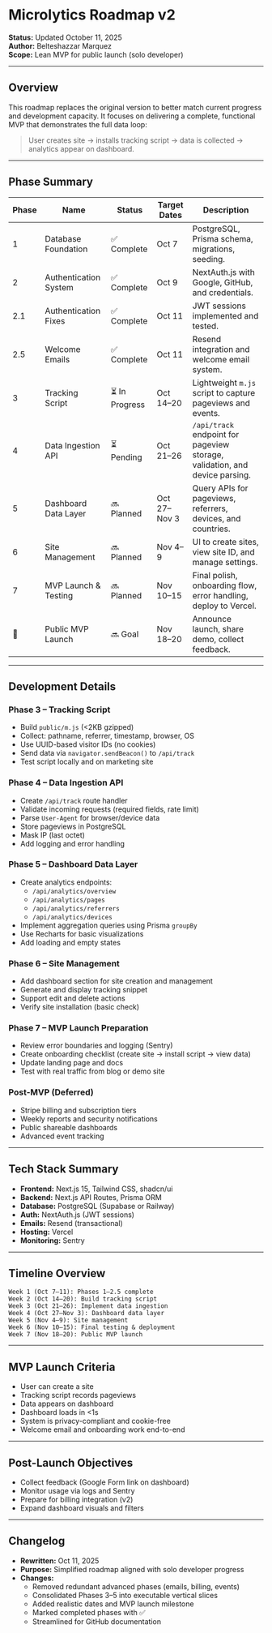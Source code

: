 # Microlytics Roadmap v2

**Status:** Updated October 11, 2025  
**Author:** Belteshazzar Marquez  
**Scope:** Lean MVP for public launch (solo developer)

---

## Overview
This roadmap replaces the original version to better match current progress and development capacity. It focuses on delivering a complete, functional MVP that demonstrates the full data loop:

> User creates site → installs tracking script → data is collected → analytics appear on dashboard.

---

## Phase Summary

| Phase | Name | Status | Target Dates | Description |
|-------|------|--------|---------------|-------------|
| 1 | Database Foundation | ✅ Complete | Oct 7 | PostgreSQL, Prisma schema, migrations, seeding. |
| 2 | Authentication System | ✅ Complete | Oct 9 | NextAuth.js with Google, GitHub, and credentials. |
| 2.1 | Authentication Fixes | ✅ Complete | Oct 11 | JWT sessions implemented and tested. |
| 2.5 | Welcome Emails | ✅ Complete | Oct 11 | Resend integration and welcome email system. |
| 3 | Tracking Script | ⏳ In Progress | Oct 14–20 | Lightweight `m.js` script to capture pageviews and events. |
| 4 | Data Ingestion API | ⏳ Pending | Oct 21–26 | `/api/track` endpoint for pageview storage, validation, and device parsing. |
| 5 | Dashboard Data Layer | 🔜 Planned | Oct 27–Nov 3 | Query APIs for pageviews, referrers, devices, and countries. |
| 6 | Site Management | 🔜 Planned | Nov 4–9 | UI to create sites, view site ID, and manage settings. |
| 7 | MVP Launch & Testing | 🔜 Planned | Nov 10–15 | Final polish, onboarding flow, error handling, deploy to Vercel. |
| 🚀 | Public MVP Launch | 🔜 Goal | Nov 18–20 | Announce launch, share demo, collect feedback. |

---

## Development Details

### Phase 3 – Tracking Script
- Build `public/m.js` (<2KB gzipped)
- Collect: pathname, referrer, timestamp, browser, OS
- Use UUID-based visitor IDs (no cookies)
- Send data via `navigator.sendBeacon()` to `/api/track`
- Test script locally and on marketing site

### Phase 4 – Data Ingestion API
- Create `/api/track` route handler
- Validate incoming requests (required fields, rate limit)
- Parse `User-Agent` for browser/device data
- Store pageviews in PostgreSQL
- Mask IP (last octet)
- Add logging and error handling

### Phase 5 – Dashboard Data Layer
- Create analytics endpoints:
  - `/api/analytics/overview`
  - `/api/analytics/pages`
  - `/api/analytics/referrers`
  - `/api/analytics/devices`
- Implement aggregation queries using Prisma `groupBy`
- Use Recharts for basic visualizations
- Add loading and empty states

### Phase 6 – Site Management
- Add dashboard section for site creation and management
- Generate and display tracking snippet
- Support edit and delete actions
- Verify site installation (basic check)

### Phase 7 – MVP Launch Preparation
- Review error boundaries and logging (Sentry)
- Create onboarding checklist (create site → install script → view data)
- Update landing page and docs
- Test with real traffic from blog or demo site

### Post-MVP (Deferred)
- Stripe billing and subscription tiers
- Weekly reports and security notifications
- Public shareable dashboards
- Advanced event tracking

---

## Tech Stack Summary
- **Frontend:** Next.js 15, Tailwind CSS, shadcn/ui
- **Backend:** Next.js API Routes, Prisma ORM
- **Database:** PostgreSQL (Supabase or Railway)
- **Auth:** NextAuth.js (JWT sessions)
- **Emails:** Resend (transactional)
- **Hosting:** Vercel
- **Monitoring:** Sentry

---

## Timeline Overview
```
Week 1 (Oct 7–11): Phases 1–2.5 complete
Week 2 (Oct 14–20): Build tracking script
Week 3 (Oct 21–26): Implement data ingestion
Week 4 (Oct 27–Nov 3): Dashboard data layer
Week 5 (Nov 4–9): Site management
Week 6 (Nov 10–15): Final testing & deployment
Week 7 (Nov 18–20): Public MVP launch
```

---

## MVP Launch Criteria
- User can create a site
- Tracking script records pageviews
- Data appears on dashboard
- Dashboard loads in <1s
- System is privacy-compliant and cookie-free
- Welcome email and onboarding work end-to-end

---

## Post-Launch Objectives
- Collect feedback (Google Form link on dashboard)
- Monitor usage via logs and Sentry
- Prepare for billing integration (v2)
- Expand dashboard visuals and filters

---

## Changelog
- **Rewritten:** Oct 11, 2025
- **Purpose:** Simplified roadmap aligned with solo developer progress
- **Changes:**
  - Removed redundant advanced phases (emails, billing, events)
  - Consolidated Phases 3–5 into executable vertical slices
  - Added realistic dates and MVP launch milestone
  - Marked completed phases with ✅
  - Streamlined for GitHub documentation

